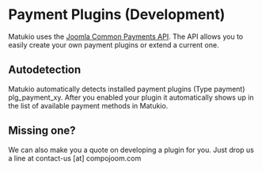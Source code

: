 # Payment Plugins (Development)

Matukio uses the [Joomla Common Payments API](https://github.com/techjoomla/joomla-payments). The API allows you to easily create your own payment plugins or extend a current one.


## Autodetection

Matukio automatically detects installed payment plugins (Type payment) plg_payment_xy. After you enabled your plugin it automatically shows up in the list of available payment methods in Matukio.


## Missing one?

We can also make you a quote on developing a plugin for you. Just drop us a line at contact-us [at] compojoom.com

